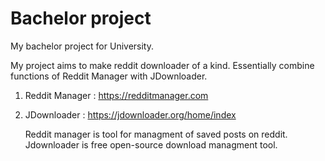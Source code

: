 # Bachelor project
 My bachelor project for University.


 My project aims to make reddit downloader of a kind. Essentially combine functions of Reddit Manager with JDownloader.
 
 
 1. Reddit Manager : https://redditmanager.com 
 2. JDownloader : https://jdownloader.org/home/index

    Reddit manager is tool for managment of saved posts on reddit.
    Jdownloader is free open-source download managment tool.
